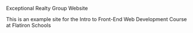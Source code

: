 Exceptional Realty Group Website

This is an example site for the Intro to Front-End Web Development Course at Flatiron Schools